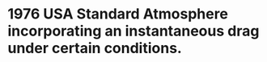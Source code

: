 # 1976 USA Standard Atmosphere incorporating an instantaneous drag under certain conditions.
<!---
*Mathew David*:

Alright, so our Threat team is building some new software tools to do a new method of threat data generation on SITR. This is going to be a full ground-up change from what we utilized on the old (DSC) contract but all of this data that this new tool will output is what we on the Analysis team use as inputs for our simulation of the GMD element. In short, Threat Team feeds us data they have generated, we put that in our models/sims.

&nbsp;&nbsp;&nbsp;&nbsp;So the first thing they are building is a threat-object trajectory generation and kinematic propagation tool. So they are going to be needing some capabilities, that don't exist in their tool yet, to account for atmospheric considerations on a given threat-object model. So what the Threat team lead wants to shoot for is a 1976 US Standard Atmosphere along with a function to apply instantaneous drag under certain conditions. 

&nbsp;&nbsp;&nbsp;&nbsp;At first, it may sound like a lot but i believe it should only be a python class that encompasses the atmosphere portion and a python function for the instantaneous drag that can be called to if specific criteria is hit. I have asked the lead to give me some skeleton code that you could baseline your work off of if you are still interested.

<null><br>
*Stephen Arnsparger*:

I am going to throw some skeleton code together for you to integrate with the rest of our code base, but for now playing around with some code to closely emulate the 1976 Standard Model would be excellent. The model itself should be able to have an altitude plugged in and pass out a temperature, density, and pressure. The drag model should take in ECEF position and velocity as well as ballistic parameters to output an acceleration due to force vector. 

Some things for you:
-	Checkout: https://www.ngdc.noaa.gov/stp/space-weather/online-publications/miscellaneous/us-standard-atmosphere-1976/us-standard-atmosphere_st76-1562_noaa.pdf.
-	Honestly the wiki is way more understandable than that paper: https://en.wikipedia.org/wiki/U.S._Standard_Atmosphere.
-	Geopotential height is not the same thing as standard height, but when messing around on early implementations it isn’t a big deal to just approximate gravity since Kelly is working on our gravity model at the moment. 
-	On the rough draft it isn’t really a problem, but when you actually throw your code into our library please use the Google Python standard. 
--->
